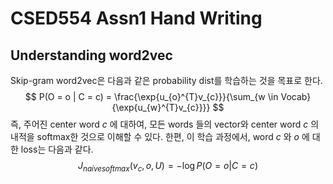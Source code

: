 # CSED554 Assn1 Hand Writing  

## Understanding word2vec  

Skip-gram word2vec은 다음과 같은 probability dist를 학습하는 것을 목표로 한다.  
$$
P(O = o | C = c) = \frac{\exp{u_{o}^{T}v_{c}}}{\sum_{w \in Vocab}{\exp{u_{w}^{T}v_{c}}}}
$$
즉, 주어진 center word $c$ 에 대하여, 모든 words 들의 vector와 center word $c$ 의 내적을 softmax한 것으로 이해할 수 있다. 한편, 이 학습 과정에서, word $c$ 와 $o$ 에 대한 loss는 다음과 같다.  
$$
J_{naive_{}softmax}(v_{c}, o, U) = - \log{P(O=o | C=c)}
$$
